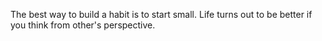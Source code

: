 The best way to build a habit is to start small.
Life turns out to be better if you think from other's perspective.